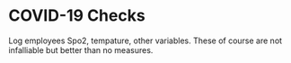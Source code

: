 # COVID-19 Checks

Log employees Spo2, tempature, other variables. These of course are not infalliable but better than no measures. 
